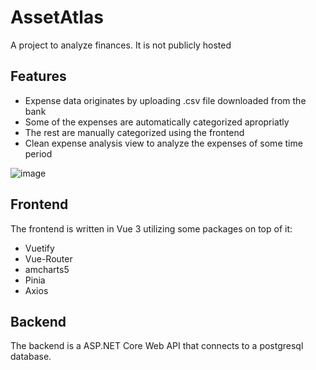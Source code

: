 # AssetAtlas
A project to analyze finances. It is not publicly hosted

## Features
- Expense data originates by uploading .csv file downloaded from the bank
- Some of the expenses are automatically categorized apropriatly
- The rest are manually categorized using the frontend
- Clean expense analysis view to analyze the expenses of some time period

![image](https://github.com/user-attachments/assets/69ccbd8f-da22-471a-a8b8-c8faa23b260d)


## Frontend
The frontend is written in Vue 3 utilizing some packages on top of it:
- Vuetify
- Vue-Router
- amcharts5
- Pinia
- Axios

## Backend
The backend is a ASP.NET Core Web API that connects to a postgresql database.
